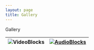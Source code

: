 ```yaml
---
layout: page
title: Gallery
---
```


Gallery

| ![VideoBlocks](https://66.media.tumblr.com/3190efd740ebda51ba7330b98a9cdbed/tumblr_o9unjvk3N41vz406io1_500.jpg)  | [![AudioBlocks](https://66.media.tumblr.com/3190efd740ebda51ba7330b98a9cdbed/tumblr_o9unjvk3N41vz406io1_500.jpg)](http://audioblocks.com) | 
|:---:|:---:|




